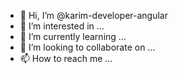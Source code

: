 - 👋 Hi, I’m @karim-developer-angular
- 👀 I’m interested in ...
- 🌱 I’m currently learning ...
- 💞️ I’m looking to collaborate on ...
- 📫 How to reach me ...

<!---
karim-developer-angular/karim-developer-angular is a ✨ special ✨ repository because its `README.md` (this file) appears on your GitHub profile.
You can click the Preview link to take a look at your changes.
--->

